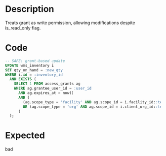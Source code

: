 # Description

Treats grant as write permission, allowing modifications despite is_read_only flag.

# Code

```sql
-- SAFE: grant-based update
UPDATE wms_inventory i
SET qty_on_hand = :new_qty
WHERE i.id = :inventory_id
  AND EXISTS (
    SELECT 1 FROM access_grants ag
    WHERE ag.grantee_user_id = :user_id
      AND ag.expires_at > now()
      AND (
        (ag.scope_type = 'facility' AND ag.scope_id = i.facility_id::text)
        OR (ag.scope_type = 'org' AND ag.scope_id = i.client_org_id::text)
      )
  );
```

# Expected

bad